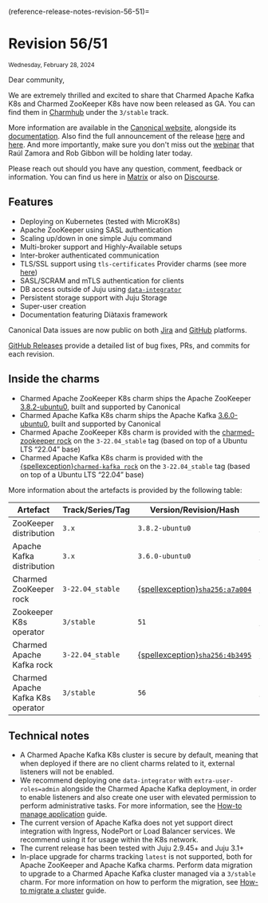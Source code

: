 (reference-release-notes-revision-56-51)=
# Revision 56/51
<sub>Wednesday, February 28, 2024</sub>

Dear community,

We are extremely thrilled and excited to share that Charmed Apache Kafka K8s and Charmed ZooKeeper K8s have now been released as GA. You can find them in [Charmhub](https://charmhub.io/) under the `3/stable` track.

More information are available in the [Canonical website](https://canonical.com/data/kafka), alongside its [documentation](https://canonical.com/data/docs/kafka/k8s).
Also find the full announcement of the release [here](https://canonical.com/blog/charmed-kafka-general-availability) and [here](https://discourse.charmhub.io/t/announcing-general-availability-of-charmed-kafka/13277).
And more importantly, make sure you don't miss out the [webinar](https://www.linkedin.com/events/7161727829259366401/about/) that Raúl Zamora and Rob Gibbon will be holding later today.

Please reach out should you have any question, comment, feedback or information. You can find us here in [Matrix](https://matrix.to/#/#charmhub-data-platform:ubuntu.com) or also on [Discourse](https://discourse.charmhub.io/).

## Features

* Deploying on Kubernetes (tested with MicroK8s)
* Apache ZooKeeper using SASL authentication
* Scaling up/down in one simple Juju command
* Multi-broker support and Highly-Available setups
* Inter-broker authenticated communication
* TLS/SSL support using `tls-certificates` Provider charms (see more [here](https://charmhub.io/topics/security-with-x-509-certificates))
* SASL/SCRAM and mTLS authentication for clients
* DB access outside of Juju using [`data-integrator`](https://charmhub.io/data-integrator)
* Persistent storage support with Juju Storage
* Super-user creation
* Documentation featuring Diàtaxis framework

Canonical Data issues are now public on both [Jira](https://warthogs.atlassian.net/jira/software/c/projects/DPE/issues/) 
and [GitHub](https://github.com/canonical/kafka-k8s-operator/issues) platforms.

[GitHub Releases](https://github.com/canonical/kafka-k8s-operator/releases) provide a detailed list of bug fixes, PRs, and commits for each revision.

## Inside the charms

* Charmed Apache ZooKeeper K8s charm ships the Apache ZooKeeper [3.8.2-ubuntu0](https://launchpad.net/zookeeper-releases/3.x/3.8.2-ubuntu0), built and supported by Canonical
* Charmed Apache Kafka K8s charm ships the Apache Kafka [3.6.0-ubuntu0](https://launchpad.net/kafka-releases/3.x/3.6.0-ubuntu0), built and supported by Canonical
* Charmed Apache ZooKeeper K8s charm is provided with the [charmed-zookeeper rock](https://snapcraft.io/charmed-zookeeper) on the `3-22.04_stable` tag (based on top of a Ubuntu LTS “22.04” base)
* Charmed Apache Kafka K8s charm is provided with the [{spellexception}`charmed-kafka rock`](https://snapcraft.io/charmed-zookeeper) on the `3-22.04_stable` tag (based on top of a Ubuntu LTS “22.04” base)

More information about the artefacts is provided by the following table:

| Artefact               | Track/Series/Tag | Version/Revision/Hash                                                                                           | Code                                                                                                                |
|------------------------|------------------|-----------------------------------------------------------------------------------------------------------------|---------------------------------------------------------------------------------------------------------------------|
| ZooKeeper distribution | `3.x`              | `3.8.2-ubuntu0`                                                                                                   | [{spellexception}`5bb82d`](https://git.launchpad.net/zookeeper-releases/tree/?h=lp-3.8.2&id=5bb82df4ffba910a5b30dd42499921466405f087) |
| Apache Kafka distribution     | `3.x`             | `3.6.0-ubuntu0`                                                                                                   | [424389](https://git.launchpad.net/kafka-releases/tree/?h=lp-3.6.0&id=424389bb8f230beaef4ccb94aca464b5d22ac310)     |
| Charmed ZooKeeper rock | `3-22.04_stable`   | [{spellexception}`sha256:a7a004`](https://github.com/canonical/charmed-zookeeper-rock/pkgs/container/charmed-zookeeper/169796097) | [b56171](https://github.com/canonical/charmed-zookeeper-rock/tree/b5617134c6094f8df6974501be50cd13c6e72e50)         |        
| Zookeeper K8s operator | `3/stable`        | `51`                                                                                                              | [{spellexception}`48fa4f`](https://github.com/canonical/zookeeper-k8s-operator/tree/48fa4f0ff9ccd9e6b881890fa031443d6fb07ae4)         | 
| Charmed Apache Kafka rock     | `3-22.04_stable`   | [{spellexception}`sha256:4b3495`](https://github.com/canonical/charmed-kafka-rock/pkgs/container/charmed-kafka/169796414)         | [66518b](https://github.com/canonical/charmed-kafka-rock/tree/66518b362e73528c8aaec06e331337fbfd0697f1)             |  
| Charmed Apache Kafka K8s operator     | `3/stable`         | `56`                                                                                                              | [{spellexception}`fe1f1c`](https://github.com/canonical/kafka-k8s-operator/tree/fe1f1ce1d8412423e1cccb91b06a96b9622789b1)             |   

## Technical notes

* A Charmed Apache Kafka K8s cluster is secure by default, meaning that when deployed if there are no client charms related to it, external listeners will not be enabled.
* We recommend deploying one `data-integrator` with `extra-user-roles=admin` alongside the Charmed Apache Kafka deployment, in order to enable listeners and also create one user with elevated permission
  to perform administrative tasks. For more information, see the [How-to manage application](how-to-manage-applications) guide.
* The current version of Apache Kafka does not yet support direct integration with Ingress, NodePort or Load Balancer services. We recommend using it for usage within the K8s network.
* The current release has been tested with Juju 2.9.45+ and Juju 3.1+
* In-place upgrade for charms tracking `latest` is not supported, both for Apache ZooKeeper and Apache Kafka charms. Perform data migration to upgrade to a Charmed Apache Kafka cluster managed via a `3/stable` charm.
  For more information on how to perform the migration, see [How-to migrate a cluster](how-to-migrate-a-cluster) guide.
